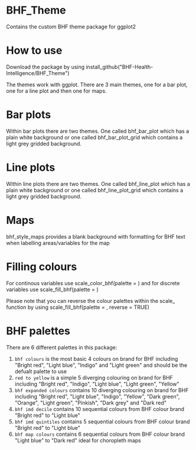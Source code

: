 # BHF_Theme
Contains the custom BHF theme package for ggplot2

# How to use 
Download the package by using install_github("BHF-Health-Intelligence/BHF_Theme")

The themes work with ggplot. There are 3 main themes, one for a bar plot, one for a line plot and then one for maps. 

# Bar plots
Within bar plots there are two themes. One called bhf_bar_plot which has a plain white background or one called bhf_bar_plot_grid which contains a light grey gridded background. 

# Line plots
Within line plots there are two themes. One called bhf_line_plot which has a plain white background or one called bhf_line_plot_grid which contains a light grey gridded background. 

# Maps
bhf_style_maps provides a blank background with formatting for BHF text when labelling areas/variables for the map 

# Filling colours 
For continous variables use scale_color_bhf(palette = ) and for discrete variables use scale_fill_bhf(palette = )

Please note that you can reverse the colour palettes within the scale_ function by using scale_fill_bhf(palette = , reverse = TRUE)

# BHF palettes 

There are 6 different palettes in this package:
1) `bhf colours` is the most basic 4 colours on brand for BHF including "Bright red", "Light blue", "Indigo" and "Light green" and should be the defualt palette to use
2) `red to yellow` is a simple 5 diverging colouring on brand for BHF including "Bright red", "Indigo", "Light blue", "Light green", "Yellow"
3) `bhf expanded colours` contains 10 diverging colouring on brand for BHF including "Bright red", "Light blue", "Indigo", "Yellow", "Dark green", "Orange", "Light green", "Pinkish", "Dark grey" and "Dark red"
4) `bhf imd decile` contains 10 sequential colours from BHF colour brand "Bright red" to "Light blue"
5)  `bhf imd quintiles` contains 5 sequential colours from BHF colour brand "Bright red" to "Light blue"
6)  `bhf map colours` contains 6 sequential colours from BHF colour brand "Light blue" to "Dark red" ideal for choropleth maps


